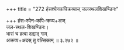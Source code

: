 +++
title = "272 हंसश्येनकपिक्रव्याज् जलस्थलशिखण्डिनः"

+++
हंस-श्येन-कपि-क्रव्य+अज्  
जल-स्थल-शिखण्डिनः।  
भासं च हत्वा दद्याद् गाम्  
अक्रव्य+अदस् तु वत्सिकाम्  ॥ ३.२७२ ॥